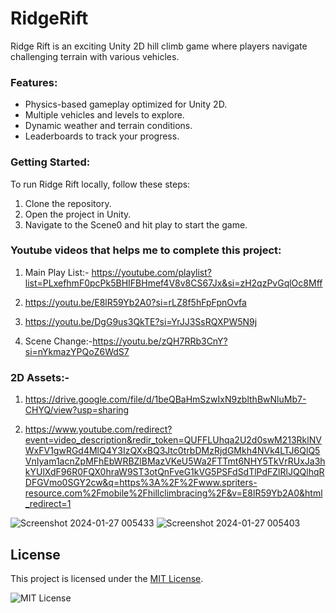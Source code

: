 # RidgeRift

Ridge Rift is an exciting Unity 2D hill climb game where players navigate challenging terrain with various vehicles.

### Features:
- Physics-based gameplay optimized for Unity 2D.
- Multiple vehicles and levels to explore.
- Dynamic weather and terrain conditions.
- Leaderboards to track your progress.

### Getting Started:
To run Ridge Rift locally, follow these steps:
1. Clone the repository.
2. Open the project in Unity.
3. Navigate to the Scene0 and hit play to start the game.

### Youtube videos that helps me to complete this project:
1. Main Play List:- https://youtube.com/playlist?list=PLxefhmF0pcPk5BHIFBHmef4V8v8CS67Jx&si=zH2qzPvGqlOc8Mff

2. https://youtu.be/E8lR59Yb2A0?si=rLZ8f5hFpFpnOvfa

3. https://youtu.be/DgG9us3QkTE?si=YrJJ3SsRQXPW5N9j

4. Scene Change:-https://youtu.be/zQH7RRb3CnY?si=nYkmazYPQoZ6WdS7

### 2D Assets:-
1. https://drive.google.com/file/d/1beQBaHmSzwIxN9zblthBwNluMb7-CHYQ/view?usp=sharing

2. https://www.youtube.com/redirect?event=video_description&redir_token=QUFFLUhqa2U2d0swM213RklNVWxFV1gwRGd4MlQ4Y3IzQXxBQ3Jtc0trbDMzRjdGMkh4NVk4LTJ6QlQ5VnIyam1acnZpMFhEbWRBZlBMazVKeU5Wa2FTTmt6NHY5TkVrRUxJa3hkYUlXdF96R0FQX0hraW9ST3otQnFveG1kVG5PSFdSdTlPdFZlRlJQQlhqRDFGVmo0SGY2cw&q=https%3A%2F%2Fwww.spriters-resource.com%2Fmobile%2Fhillclimbracing%2F&v=E8lR59Yb2A0&html_redirect=1

![Screenshot 2024-01-27 005433](https://github.com/Tameem2004/RidgeRift/assets/116261279/a6e762d2-db0d-4eb6-9f88-c136a69990c7)
![Screenshot 2024-01-27 005403](https://github.com/Tameem2004/RidgeRift/assets/116261279/0fdd9308-db5d-4bcb-adcf-aa0a1562ade5)

## License
This project is licensed under the [MIT License](https://opensource.org/licenses/MIT).

![MIT License](https://img.shields.io/badge/License-MIT-blue.svg)

